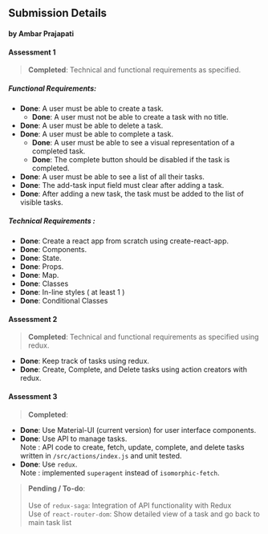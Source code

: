 ## Submission Details
#### by Ambar Prajapati

#### Assessment 1		
> **Completed**: Technical and functional requirements as specified.
##### Functional Requirements:
* **Done**: A user must be able to create a task.
	* **Done**: A user must not be able to create a task with no title.
* **Done**: A user must be able to delete a task.
* **Done**: A user must be able to complete a task.
	* **Done**: A user must be able to see a visual representation of a completed task.
	* **Done**: The complete button should be disabled if the task is completed.
* **Done**: A user must be able to see a list of all their tasks.
* **Done**: The add-task input field must clear after adding a task.
* **Done**: After adding a new task, the task must be added to the list of visible tasks.

##### Technical Requirements :
* **Done**: Create a react app from scratch using create-react-app.
* **Done**: Components.
* **Done**: State.
* **Done**: Props.
* **Done**: Map.
* **Done**: Classes
* **Done**: In-line styles ( at least 1 )
* **Done**: Conditional Classes


#### Assessment 2		
> **Completed**: Technical and functional requirements as specified using redux.
* **Done**: Keep track of tasks using redux.
* **Done**: Create, Complete, and Delete tasks using action creators with redux.

#### Assessment 3		
> **Completed**:
* **Done**: Use Material-UI (current version) for user interface components.
* **Done**: Use API to manage tasks. <br>Note : API code to create, fetch, update, complete, and delete tasks written in `/src/actions/index.js` and unit tested. 
* **Done**: Use `redux`. <br>Note : implemented `superagent` instead of `isomorphic-fetch`.

> **Pending / To-do**:		
		<br>Use of `redux-saga`: Integration of API functionality with Redux
		<br>Use of `react-router-dom`: Show detailed view of a task and go back to main task list
